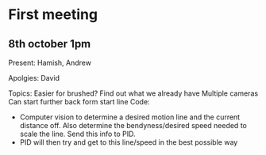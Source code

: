 # First meeting
## 8th october 1pm

Present:
Hamish, Andrew

Apolgies:
David

Topics:
Easier for brushed?
Find out what we already have
Multiple cameras
Can start further back form start line
Code:
- Computer vision to determine a desired motion line and the current distance off. Also determine the bendyness/desired speed needed to scale the line. Send this info to PID.
- PID will then try and get to this line/speed in the best possible way